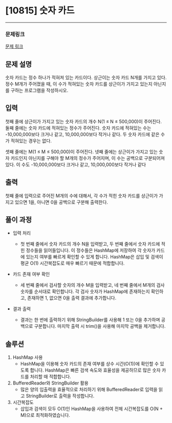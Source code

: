# [10815] 숫자 카드

---

### 문제링크
[문제 링크](https://www.acmicpc.net/problem/10815)

## 문제 설명
숫자 카드는 정수 하나가 적혀져 있는 카드이다. 상근이는 숫자 카드 N개를 가지고 있다. 정수 M개가 주어졌을 때, 이 수가 적혀있는 숫자 카드를 상근이가 가지고 있는지 아닌지를 구하는 프로그램을 작성하시오.

## 입력
첫째 줄에 상근이가 가지고 있는 숫자 카드의 개수 N(1 ≤ N ≤ 500,000)이 주어진다. 둘째 줄에는 숫자 카드에 적혀있는 정수가 주어진다. 숫자 카드에 적혀있는 수는 -10,000,000보다 크거나 같고, 10,000,000보다 작거나 같다. 두 숫자 카드에 같은 수가 적혀있는 경우는 없다.

셋째 줄에는 M(1 ≤ M ≤ 500,000)이 주어진다. 넷째 줄에는 상근이가 가지고 있는 숫자 카드인지 아닌지를 구해야 할 M개의 정수가 주어지며, 이 수는 공백으로 구분되어져 있다. 이 수도 -10,000,000보다 크거나 같고, 10,000,000보다 작거나 같다

## 출력
첫째 줄에 입력으로 주어진 M개의 수에 대해서, 각 수가 적힌 숫자 카드를 상근이가 가지고 있으면 1을, 아니면 0을 공백으로 구분해 출력한다.

## 풀이 과정
- 입력 처리

    - 첫 번째 줄에서 숫자 카드의 개수 N을 입력받고, 두 번째 줄에서 숫자 카드에 적힌 정수들을 읽어들입니다.
이 정수들은 HashMap에 저장하여 각 숫자가 카드에 있는지 여부를 빠르게 확인할 수 있게 합니다. HashMap은 삽입 및 검색이 평균 O(1) 시간복잡도로 매우 빠르기 때문에 적합합니다.

- 카드 존재 여부 확인 
  - 세 번째 줄에서 검사할 숫자의 개수 M을 입력받고, 네 번째 줄에서 M개의 검사 숫자를 순서대로 확인합니다.
  각 검사 숫자가 HashMap에 존재하는지 확인하고, 존재하면 1, 없으면 0을 출력 결과에 추가합니다.

- 결과 출력
  - 결과는 한 번에 출력하기 위해 StringBuilder를 사용해 1 또는 0을 추가하며 공백으로 구분합니다. 마지막 출력 시 trim()을 사용해 마지막 공백을 제거합니다.


## 솔루션
1. HashMap 사용
   - HashMap을 이용해 숫자 카드의 존재 여부를 상수 시간(O(1))에 확인할 수 있도록 합니다. HashMap은 빠른 검색 속도와 효율성을 제공하므로 많은 숫자 카드를 처리할 때 적합합니다.
2. BufferedReader와 StringBuilder 활용
   - 많은 양의 입출력을 효율적으로 처리하기 위해 BufferedReader로 입력을 읽고 StringBuilder로 출력을 작성합니다.
3. 시간복잡도
   - 삽입과 검색이 모두 O(1)인 HashMap을 사용하여 전체 시간복잡도를 O(N + M)으로 최적화하였습니다.
